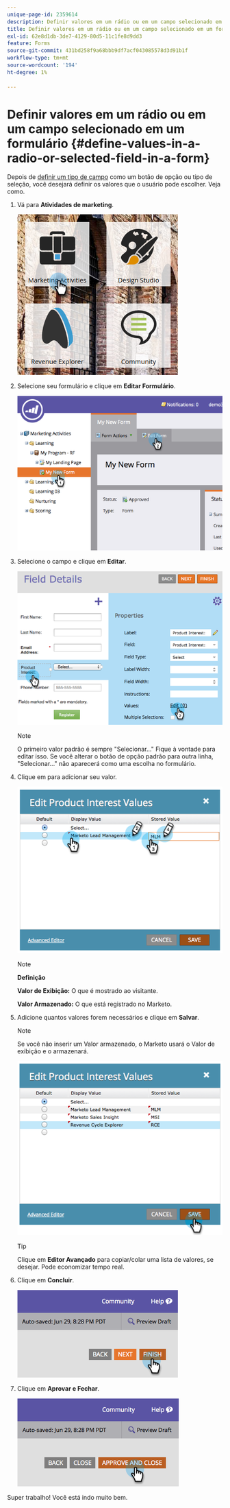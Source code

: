 ```yaml
---
unique-page-id: 2359614
description: Definir valores em um rádio ou em um campo selecionado em um formulário - Documentação do Marketo - Documentação do produto
title: Definir valores em um rádio ou em um campo selecionado em um formulário
exl-id: 62e8d1db-3de7-4129-80d5-11c1fe8d9dd3
feature: Forms
source-git-commit: 431bd258f9a68bbb9df7acf043085578d3d91b1f
workflow-type: tm+mt
source-wordcount: '194'
ht-degree: 1%

---
```


# Definir valores em um rádio ou em um campo selecionado em um formulário {#define-values-in-a-radio-or-selected-field-in-a-form}

Depois de [definir um tipo de campo](/help/marketo/product-docs/administration/field-management/change-the-type-of-a-marketo-custom-field.md) como um botão de opção ou tipo de seleção, você desejará definir os valores que o usuário pode escolher. Veja como.

1. Vá para **Atividades de marketing**.

   ![](assets/ma.png)

1. Selecione seu formulário e clique em **Editar Formulário**.

   ![](assets/image2014-9-15-16-3a28-3a56.png)

1. Selecione o campo e clique em **Editar**.

   ![](assets/image2014-9-15-16-3a29-3a6.png)

   >[!NOTE]
   >
   >O primeiro valor padrão é sempre &quot;Selecionar...&quot; Fique à vontade para editar isso. Se você alterar o botão de opção padrão para outra linha, &quot;Selecionar...&quot; não aparecerá como uma escolha no formulário.

1. Clique em para adicionar seu valor.

   ![](assets/image2014-9-15-16-3a29-3a18.png)

   >[!NOTE]
   >
   >**Definição**
   >
   >**Valor de Exibição:** O que é mostrado ao visitante.
   >
   >**Valor Armazenado:** O que está registrado no Marketo.

1. Adicione quantos valores forem necessários e clique em **Salvar**.

   >[!NOTE]
   >
   >Se você não inserir um Valor armazenado, o Marketo usará o Valor de exibição e o armazenará.

   ![](assets/image2014-9-15-16-3a29-3a30.png)

   >[!TIP]
   >
   >Clique em **Editor Avançado** para copiar/colar uma lista de valores, se desejar. Pode economizar tempo real.

1. Clique em **Concluir**.

   ![](assets/image2014-9-15-16-3a29-3a43.png)

1. Clique em **Aprovar e Fechar**.

   ![](assets/image2014-9-15-16-3a29-3a57.png)

Super trabalho! Você está indo muito bem.
